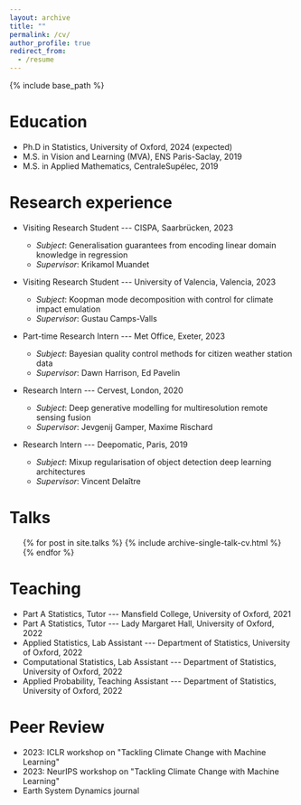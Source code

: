 ```yaml
---
layout: archive
title: ""
permalink: /cv/
author_profile: true
redirect_from:
  - /resume
---
```


{% include base_path %}

Education
======
* Ph.D in Statistics, University of Oxford, 2024 (expected)
* M.S. in Vision and Learning (MVA), ENS Paris-Saclay, 2019
* M.S. in Applied Mathematics, CentraleSupélec, 2019


Research experience
======
* Visiting Research Student --- CISPA, Saarbrücken, 2023
  * _Subject_: Generalisation guarantees from encoding linear domain knowledge in regression
  * _Supervisor_: Krikamol Muandet

* Visiting Research Student --- University of Valencia, Valencia, 2023
  * _Subject_: Koopman mode decomposition with control for climate impact emulation
  * _Supervisor_: Gustau Camps-Valls

* Part-time Research Intern --- Met Office, Exeter, 2023
  * _Subject_: Bayesian quality control methods for citizen weather station data
  * _Supervisor_: Dawn Harrison, Ed Pavelin

* Research Intern --- Cervest, London, 2020
  * _Subject_: Deep generative modelling for multiresolution remote sensing fusion
  * _Supervisor_: Jevgenij Gamper, Maxime Rischard

* Research Intern --- Deepomatic, Paris, 2019
  * _Subject_: Mixup regularisation of object detection deep learning architectures
  * _Supervisor_: Vincent Delaître


Talks
======
  <ul>{% for post in site.talks %}
    {% include archive-single-talk-cv.html %}
  {% endfor %}</ul>


Teaching
======
* Part A Statistics, Tutor --- Mansfield College, University of Oxford, 2021
* Part A Statistics, Tutor --- Lady Margaret Hall, University of Oxford, 2022
* Applied Statistics, Lab Assistant --- Department of Statistics, University of Oxford, 2022
* Computational Statistics, Lab Assistant --- Department of Statistics, University of Oxford, 2022
* Applied Probability, Teaching Assistant --- Department of Statistics, University of Oxford, 2022


Peer Review
=======
* 2023: ICLR workshop on "Tackling Climate Change with Machine Learning"
* 2023: NeurIPS workshop on "Tackling Climate Change with Machine Learning"
* Earth System Dynamics journal
